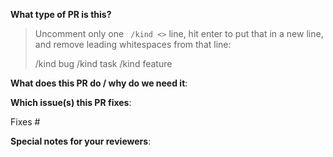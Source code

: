 <!--  Thanks for sending a pull request!  Here are some tips for you:

1) If this is your first time, please read our contributor guidelines: https://gitee.com/mindspore/models/blob/master/CONTRIBUTING.md

2) If you want to contribute your code but don't know who will review and merge, please add label `mindspore-assistant` to the pull request, we will find and do it as soon as possible.
-->

**What type of PR is this?**
> Uncomment only one ` /kind <>` line, hit enter to put that in a new line, and remove leading whitespaces from that line:
>
> /kind bug
> /kind task
> /kind feature


**What does this PR do / why do we need it**:


**Which issue(s) this PR fixes**:
<!-- 
*Automatically closes linked issue when PR is merged.
Usage: `Fixes #<issue number>`, or `Fixes (paste link of issue)`.
-->
Fixes #

**Special notes for your reviewers**:


